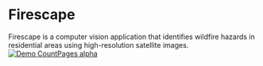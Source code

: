 # Firescape
Firescape is a computer vision application that identifies wildfire hazards in residential areas using high-resolution satellite images. 
[![Demo CountPages alpha](https://share.gifyoutube.com/KzB6Gb.gif)](https://www.youtube.com/watch?v=ek1j272iAmc)

